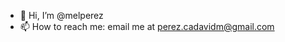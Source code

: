 - 👋 Hi, I’m @melperez
- 📫 How to reach me: email me at perez.cadavidm@gmail.com

<!---
melperez/melperez is a ✨ special ✨ repository because its `README.md` (this file) appears on your GitHub profile.
You can click the Preview link to take a look at your changes.
--->
